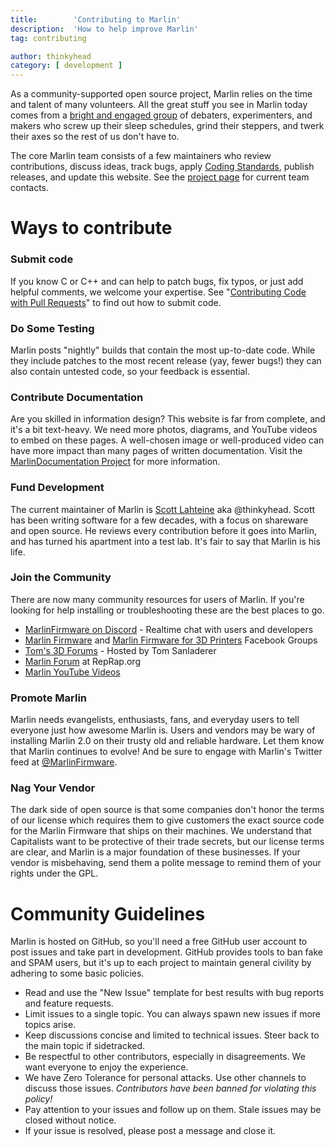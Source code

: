 ```yaml
---
title:        'Contributing to Marlin'
description:  'How to help improve Marlin'
tag: contributing

author: thinkyhead
category: [ development ]
---
```


<!-- ## The Layers of Marlin -->
As a community-supported open source project, Marlin relies on the time and talent of many volunteers. All the great stuff you see in Marlin today comes from a [bright and engaged group](https://github.com/MarlinFirmware/Marlin/graphs/contributors) of debaters, experimenters, and makers who screw up their sleep schedules, grind their steppers, and twerk their axes so the rest of us don't have to.

The core Marlin team consists of a few maintainers who review contributions, discuss ideas, track bugs, apply [Coding Standards](coding_standards.html), publish releases, and update this website. See the [project page](https://github.com/MarlinFirmware/Marlin) for current team contacts.

# Ways to contribute

### Submit code
If you know C or C++ and can help to patch bugs, fix typos, or just add helpful comments, we welcome your expertise. See "[Contributing Code with Pull Requests](/docs/development/getting_started_pull_requests.html)" to find out how to submit code.

### Do Some Testing
Marlin posts "nightly" builds that contain the most up-to-date code. While they include patches to the most recent release (yay, fewer bugs!) they can also contain untested code, so your feedback is essential.

### Contribute Documentation
Are you skilled in information design? This website is far from complete, and it's a bit text-heavy. We need more photos, diagrams, and YouTube videos to embed on these pages. A well-chosen image or well-produced video can have more impact than many pages of written documentation. Visit the [MarlinDocumentation Project](https://github.com/MarlinFirmware/MarlinDocumentation) for more information.

### Fund Development
The current maintainer of Marlin is [Scott Lahteine](http://www.thinkyhead.com/donate-to-marlin) aka @thinkyhead. Scott has been writing software for a few decades, with a focus on shareware and open source. He reviews every contribution before it goes into Marlin, and has turned his apartment into a test lab. It's fair to say that Marlin is his life.

### Join the Community
There are now many community resources for users of Marlin. If you're looking for help installing or troubleshooting these are the best places to go.

- [MarlinFirmware on Discord](https://discord.gg/n5NJ59y) - Realtime chat with users and developers
- [Marlin Firmware](https://www.facebook.com/groups/1049718498464482/) and [Marlin Firmware for 3D Printers](https://www.facebook.com/groups/3Dtechtalk/) Facebook Groups
- [Tom's 3D Forums](https://discuss.toms3d.org/) - Hosted by Tom Sanladerer
- [Marlin Forum](http://forums.reprap.org/list.php?415) at RepRap.org
- [Marlin YouTube Videos](https://www.youtube.com/results?search_query=marlin+firmware)

### Promote Marlin
Marlin needs evangelists, enthusiasts, fans, and everyday users to tell everyone just how awesome Marlin is. Users and vendors may be wary of installing Marlin 2.0 on their trusty old and reliable hardware. Let them know that Marlin continues to evolve! And be sure to engage with Marlin's Twitter feed at [@MarlinFirmware](https://twitter.com/MarlinFirmware).

### Nag Your Vendor
The dark side of open source is that some companies don't honor the terms of our license which requires them to give customers the exact source code for the Marlin Firmware that ships on their machines. We understand that Capitalists want to be protective of their trade secrets, but our license terms are clear, and Marlin is a major foundation of these businesses. If your vendor is misbehaving, send them a polite message to remind them of your rights under the GPL.

# Community Guidelines
Marlin is hosted on GitHub, so you'll need a free GitHub user account to post issues and take part in development. GitHub provides tools to ban fake and SPAM users, but it's up to each project to maintain general civility by adhering to some basic policies.
- Read and use the "New Issue" template for best results with bug reports and feature requests.
- Limit issues to a single topic. You can always spawn new issues if more topics arise.
- Keep discussions concise and limited to technical issues. Steer back to the main topic if sidetracked.
- Be respectful to other contributors, especially in disagreements. We want everyone to enjoy the experience.
- We have Zero Tolerance for personal attacks. Use other channels to discuss those issues. _Contributors have been banned for violating this policy!_
- Pay attention to your issues and follow up on them. Stale issues may be closed without notice.
- If your issue is resolved, please post a message and close it.
